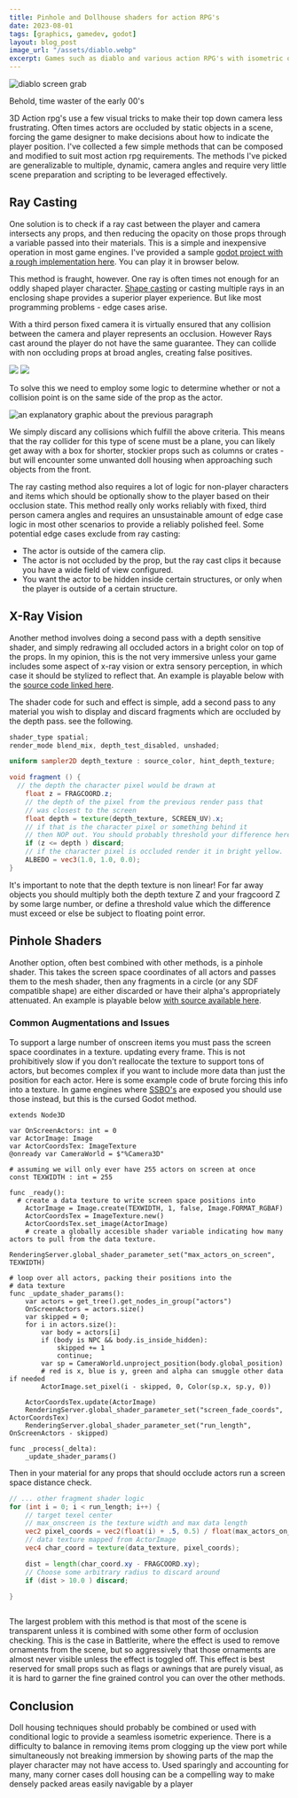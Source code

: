 ```yaml
---
title: Pinhole and Dollhouse shaders for action RPG's
date: 2023-08-01
tags: [graphics, gamedev, godot]
layout: blog_post
image_url: "/assets/diablo.webp"
excerpt: Games such as diablo and various action RPG's with isometric or top-down cameras often fade out objects that are occluding any actors on screen. this effect can be achieved through a number of means, ray casting, depth testing, etc. In this article I go through several simple demos showing how to implement these features in a game using the godot engine.
---
```

<script lang="ts" setup>
    import GameContainer from '../.vitepress/theme/components/GameContainer.vue';
</script>

![diablo screen grab](/assets/diablo.webp)
<p class=fig_caption>Behold, time waster of the early 00's</p>


3D Action rpg's use a few visual tricks to make their top down camera less frustrating. Often times actors are occluded by static objects in a scene, forcing the game designer to make decisions about how to indicate the player position. I've collected a few simple methods that can be composed and modified to suit most action rpg requirements. The methods I've picked are generalizable to multiple, dynamic, camera angles and require very little scene preparation and scripting to be leveraged effectively.

## Ray Casting

One solution is to check if a ray cast between the player and camera intersects any props, and then reducing the opacity on those props through a variable passed into their materials. This is a simple and inexpensive operation in most game engines. I've provided a sample [godot project with a rough implementation here](https://github.com/mobile-bungalow/TransparencyDemo1). You can play it in 
browser below.

<GameContainer :mobile_compat=false src="/game_packages/Demo_1_blog_1/index.html"/> 

This method is fraught, however. One ray is often times not enough for an oddly shaped player character. [Shape casting](https://docs.godotengine.org/en/stable/classes/class_shapecast3d.html) or casting multiple rays in an enclosing shape provides a superior player experience. But like most programming problems - edge cases arise.

With a third person fixed camera it is virtually ensured that any collision between the camera and player represents an occlusion. However Rays cast around the player do not have the same guarantee. They can collide with non occluding props at broad angles, creating false positives.

<div class="row">
<img src='/assets/single_cast.png'>
<img src='/assets/multi.png'>
</div>

To solve this we need to employ some logic to determine whether or not a collision point is on the same side of the prop as the actor. 

![an explanatory graphic about the previous paragraph](/assets/asat.png)

We simply discard any collisions which fulfill the above criteria. This means that the ray collider for this type of scene must be a plane, you can likely get away with a box for shorter, stockier props such as columns or crates - but will encounter some unwanted doll housing when approaching such objects from the front. 

The ray casting method also requires a lot of logic for non-player characters and items which should be optionally show to the player based on their occlusion state. This method  really only works reliably with fixed, third person camera angles and requires an unsustainable amount of edge case logic in most other scenarios to provide a reliably polished feel. Some potential edge cases exclude from ray casting:

 - The actor is outside of the camera clip.
 - The actor is not occluded by the prop, but the ray cast clips it because you have a wide field of view configured.
 - You want the actor to be hidden inside certain structures, or only when the player is outside of a certain structure.


## X-Ray Vision

Another method involves doing a second pass with a depth sensitive shader, and simply redrawing all occluded actors in a bright color on top of the props. In my opinion, this is the not very immersive unless your game includes some aspect of x-ray vision or extra sensory perception, in which case it should be stylized to reflect that. An example is playable below with the [source code linked here](https://github.com/mobile-bungalow/TransparencyDemo1/tree/x-ray).


<GameContainer :mobile_compat=false src="/game_packages/Demo_2_blog_1/index.html"/> 

The shader code for such and effect is simple, add a second pass to any material you wish to display and discard fragments which are occluded by the depth pass. see the following.

```glsl
shader_type spatial;
render_mode blend_mix, depth_test_disabled, unshaded;

uniform sampler2D depth_texture : source_color, hint_depth_texture;

void fragment () {
  // the depth the character pixel would be drawn at
	float z = FRAGCOORD.z;
	// the depth of the pixel from the previous render pass that 
	// was closest to the screen
	float depth = texture(depth_texture, SCREEN_UV).x;
	// if that is the character pixel or something behind it 
	// then NOP out. You should probably threshold your difference here.
	if (z <= depth ) discard;
	// if the character pixel is occluded render it in bright yellow.
	ALBEDO = vec3(1.0, 1.0, 0.0);
}
```
It's important to note that the depth texture is non linear! For far away objects you should multiply both the depth texture Z and your fragcoord Z by some large number, or define a threshold value which the difference must exceed or else be subject to floating point error. 


## Pinhole Shaders

Another option, often best combined with other methods, is a pinhole shader. This takes the screen space coordinates of all actors and passes them to the mesh shader, then any fragments in a circle (or any SDF compatible shape) are either discarded or have their alpha's appropriately attenuated. An example is playable below [with source available here](https://github.com/mobile-bungalow/TransparencyDemo1/tree/pinhole). 

<GameContainer :mobile_compat=false src="/game_packages/Demo_3_blog_1/index.html"/> 

### Common Augmentations and Issues

To support a large number of onscreen items you must pass the screen space coordinates in a texture. updating every frame. This is not prohibitively slow if you don't reallocate the texture to support tons of actors, but becomes complex if you want to include more data than just the position for each actor. Here is some example code of brute forcing this info into a texture. In game engines where [SSBO's](https://www.khronos.org/opengl/wiki/Shader_Storage_Buffer_Object) are exposed you should use those instead, but this is the cursed Godot method.

```gdscript
extends Node3D

var OnScreenActors: int = 0
var ActorImage: Image
var ActorCoordsTex: ImageTexture
@onready var CameraWorld = $"%Camera3D"

# assuming we will only ever have 255 actors on screen at once
const TEXWIDTH : int = 255

func _ready():
  # create a data texture to write screen space positions into
	ActorImage = Image.create(TEXWIDTH, 1, false, Image.FORMAT_RGBAF)
	ActorCoordsTex = ImageTexture.new()
	ActorCoordsTex.set_image(ActorImage)
	# create a globally accesible shader variable indicating how many actors to pull from the data texture.
	RenderingServer.global_shader_parameter_set("max_actors_on_screen", TEXWIDTH)

# loop over all actors, packing their positions into the
# data texture
func _update_shader_params():
	var actors = get_tree().get_nodes_in_group("actors")	
	OnScreenActors = actors.size()
	var skipped = 0;
	for i in actors.size():
		var body = actors[i]
		if (body is NPC && body.is_inside_hidden):
			skipped += 1
			continue;
		var sp = CameraWorld.unproject_position(body.global_position)
		# red is x, blue is y, green and alpha can smuggle other data if needed
		ActorImage.set_pixel(i - skipped, 0, Color(sp.x, sp.y, 0))
	
	ActorCoordsTex.update(ActorImage)
	RenderingServer.global_shader_parameter_set("screen_fade_coords", ActorCoordsTex)
	RenderingServer.global_shader_parameter_set("run_length", OnScreenActors - skipped)

func _process(_delta):
	_update_shader_params()

```

Then in your material for any props that should occlude actors run a screen space distance check.


```glsl
// ... other fragment shader logic
for (int i = 0; i < run_length; i++) {
	// target texel center
	// max_onscreen is the texture width and max data length
	vec2 pixel_coords = vec2(float(i) + .5, 0.5) / float(max_actors_on_screen);
	// data texture mapped from ActorImage
	vec4 char_coord = texture(data_texture, pixel_coords);

	dist = length(char_coord.xy - FRAGCOORD.xy);
	// Choose some arbitrary radius to discard around
	if (dist > 10.0 ) discard;

}		
			
```

 The largest problem with this method is that most of the scene is transparent unless it is combined with some other form of occlusion checking. This is the case in Battlerite, where the effect is used to remove ornaments from the scene, but so aggressively that those ornaments are almost never visible unless the effect is toggled off. This effect is best reserved for small props such as flags or awnings that are purely visual, as it is hard to garner the fine grained control you can over the other methods.

## Conclusion

Doll housing techniques should probably be combined or used with conditional logic to provide a seamless isometric experience. There is a difficulty to balance in removing items prom clogging up the view port while simultaneously not breaking immersion by showing parts of the map the player character may not have access to. Used sparingly and accounting for many, many corner cases doll housing can be a compelling way to make densely packed areas easily navigable by a player
